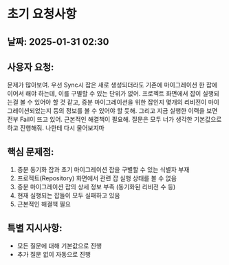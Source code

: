 # 초기 요청사항

## 날짜: 2025-01-31 02:30

## 사용자 요청:
문제가 많아보여. 우선 Sync시 잡은 새로 생성되더라도 기존에 마이그레이션 한 잡에 이어서 해야 하는데, 이를 구별할 수 있는 단위가 없어. 프로젝트 화면에서 잡이 실행되는걸 볼 수 있어야 할 것 같고, 증분 마이그레이션을 위한 잡인지 몇개의 리비전이 마이그레이션되었는지 등의 정보를 볼 수 있어야 할 듯해. 그리고 지금 실행한 이력을 보면 전부 Fail이 뜨고 있어. 근본적인 해결책이 필요해. 질문은 모두 너가 생각한 기본값으로 하고 진행해줘. 나한테 다시 물어보지마

## 핵심 문제점:
1. 증분 동기화 잡과 초기 마이그레이션 잡을 구별할 수 있는 식별자 부재
2. 프로젝트(Repository) 화면에서 관련 잡 실행 상태를 볼 수 없음
3. 증분 마이그레이션 잡의 상세 정보 부족 (동기화된 리비전 수 등)
4. 현재 실행되는 잡들이 모두 실패하고 있음
5. 근본적인 해결책 필요

## 특별 지시사항:
- 모든 질문에 대해 기본값으로 진행
- 추가 질문 없이 자동으로 진행
